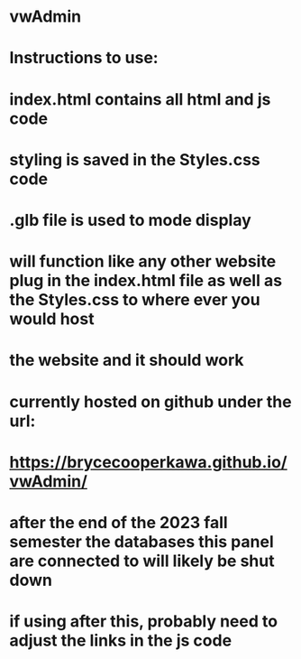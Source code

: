 # vwAdmin

# Instructions to use:
# index.html contains all html and js code
# styling is saved in the Styles.css code
# .glb file is used to mode display

# will function like any other website plug in the index.html file as well as the Styles.css to where ever you would host
# the website and it should work

# currently hosted on github under the url:
# https://brycecooperkawa.github.io/vwAdmin/

# after the end of the 2023 fall semester the databases this panel are connected to will likely be shut down
# if using after this, probably need to adjust the links in the js code
